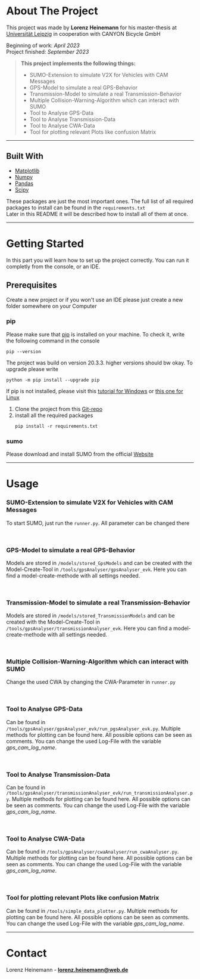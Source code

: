 # About The Project

This project was made by **Lorenz Heinemann** for his master-thesis at 
[Universität Leipzig](https://www.uni-leipzig.de/) in cooperation with CANYON Bicycle GmbH

Beginning of work: *April 2023* \
Project finished: *September 2023*

> **This project implements the following things:**
> * SUMO-Extension to simulate V2X for Vehicles with CAM Messages
> * GPS-Model to simulate a real GPS-Behavior
> * Transmission-Model to simulate a real Transmission-Behavior
> * Multiple Collision-Warning-Algorithm which can interact with SUMO
> * Tool to Analyse GPS-Data
> * Tool to Analyse Transmission-Data
> * Tool to Analyse CWA-Data
> * Tool for plotting relevant Plots like confusion Matrix

---

## Built With

* [Matplotlib](https://matplotlib.org/)
* [Numpy](https://numpy.org/)
* [Pandas](https://pandas.pydata.org/)
* [Scipy](https://scipy.org/)

These packages are just the most important ones. The full list of all required packages to install can be found
in the `requirements.txt` \
Later in this README it will be described how to install all of them at once.

---

# Getting Started

In this part you will learn how to set up the project correctly.
You can run it completly from the console, or an IDE.
## Prerequisites

Create a new project or if you won't use an IDE please just create a new folder somewhere on your Computer


### pip

Please make sure that [pip](https://pip.pypa.io/en/stable/) is installed on your machine.
To check it, write the following command in the console
```
pip --version
```
The project was build on version 20.3.3. higher versions should bw okay. To upgrade please write
```
python -m pip install --upgrade pip
```
If pip is not installed, please visit this [tutorial for Windows](https://phoenixnap.com/kb/install-pip-windows)
or [this one for Linux](https://linuxize.com/post/how-to-install-pip-on-ubuntu-18.04/)

1. Clone the project from this [Git-repo](https://www.iat.uni-leipzig.de/git/bachelorarbeit-heinemann.git)
2. install all the required packages
   ```
   pip install -r requirements.txt
   ```

### sumo

Please download and install SUMO from the official [Website](https://sumo.dlr.de)

--- 

# Usage

 ### SUMO-Extension to simulate V2X for Vehicles with CAM Messages

To start SUMO, just run the `runner.py`. All parameter can be changed there

<br>

 ### GPS-Model to simulate a real GPS-Behavior

Models are stored in `/models/stored_GpsModels` and can be created with the Model-Create-Tool 
in `/tools/gpsAnalyser/gpsAnalyser_evk`. Here you can find a model-create-methode with all settings needed.

<br>

 ### Transmission-Model to simulate a real Transmission-Behavior

Models are stored in `/models/stored_TransmissionModels` and can be created with the Model-Create-Tool 
in `/tools/gpsAnalyser/transmissionAnalyser_evk`. Here you can find a model-create-methode with all settings needed.

<br>

 ### Multiple Collision-Warning-Algorithm which can interact with SUMO

Change the used CWA by changing the CWA-Parameter in `runner.py`

<br>

 ### Tool to Analyse GPS-Data

Can be found in `/tools/gpsAnalyser/gpsAnalyser_evk/run_pgsAnalyser_evk.py`. Multiple methods for plotting can be found here. All possible 
options can be seen as comments. You can change the used Log-File with the variable _gps_cam_log_name_.

<br>

 ### Tool to Analyse Transmission-Data

Can be found in `/tools/gpsAnalyser/transmissionAnalyser_evk/run_transmissionAnalyser.py`. Multiple methods for plotting can be found here. All possible 
options can be seen as comments. You can change the used Log-File with the variable _gps_cam_log_name_.

<br>

 ### Tool to Analyse CWA-Data

Can be found in `/tools/gpsAnalyser/cwaAnalyser/run_cwaAnalyser.py`. Multiple methods for plotting can be found here. All possible 
options can be seen as comments. You can change the used Log-File with the variable _gps_cam_log_name_.

<br>

 ### Tool for plotting relevant Plots like confusion Matrix

Can be found in `/tools/simple_data_plotter.py`. Multiple methods for plotting can be found here. All possible 
options can be seen as comments. You can change the used Log-File with the variable _gps_cam_log_name_.

---

<!-- CONTACT -->
# Contact

Lorenz Heinemann - **lorenz.heinemann@web.de**
